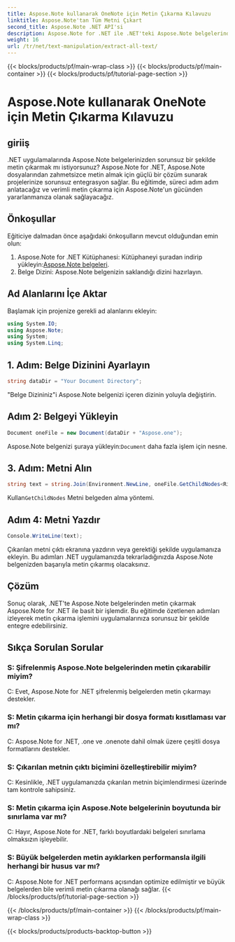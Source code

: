 ```yaml
---
title: Aspose.Note kullanarak OneNote için Metin Çıkarma Kılavuzu
linktitle: Aspose.Note'tan Tüm Metni Çıkart
second_title: Aspose.Note .NET API'si
description: Aspose.Note for .NET ile .NET'teki Aspose.Note belgelerinden metni zahmetsizce çıkarın. Sorunsuz entegrasyon için adım adım kılavuzumuzu izleyin.
weight: 16
url: /tr/net/text-manipulation/extract-all-text/
---
```


{{< blocks/products/pf/main-wrap-class >}}
{{< blocks/products/pf/main-container >}}
{{< blocks/products/pf/tutorial-page-section >}}

# Aspose.Note kullanarak OneNote için Metin Çıkarma Kılavuzu

## giriiş
.NET uygulamalarında Aspose.Note belgelerinizden sorunsuz bir şekilde metin çıkarmak mı istiyorsunuz? Aspose.Note for .NET, Aspose.Note dosyalarından zahmetsizce metin almak için güçlü bir çözüm sunarak projelerinize sorunsuz entegrasyon sağlar. Bu eğitimde, süreci adım adım anlatacağız ve verimli metin çıkarma için Aspose.Note'un gücünden yararlanmanıza olanak sağlayacağız.
## Önkoşullar
Eğiticiye dalmadan önce aşağıdaki önkoşulların mevcut olduğundan emin olun:
1.  Aspose.Note for .NET Kütüphanesi: Kütüphaneyi şuradan indirip yükleyin:[Aspose.Note belgeleri](https://reference.aspose.com/note/net/).
2. Belge Dizini: Aspose.Note belgenizin saklandığı dizini hazırlayın.
## Ad Alanlarını İçe Aktar
Başlamak için projenize gerekli ad alanlarını ekleyin:
```csharp
using System.IO;
using Aspose.Note;
using System;
using System.Linq;
```
## 1. Adım: Belge Dizinini Ayarlayın
```csharp
string dataDir = "Your Document Directory";
```
"Belge Dizininiz"i Aspose.Note belgenizi içeren dizinin yoluyla değiştirin.
## Adım 2: Belgeyi Yükleyin
```csharp
Document oneFile = new Document(dataDir + "Aspose.one");
```
Aspose.Note belgenizi şuraya yükleyin:`Document` daha fazla işlem için nesne.
## 3. Adım: Metni Alın
```csharp
string text = string.Join(Environment.NewLine, oneFile.GetChildNodes<RichText>().Select(e => e.Text)) + Environment.NewLine;
```
 Kullan`GetChildNodes` Metni belgeden alma yöntemi.
## Adım 4: Metni Yazdır
```csharp
Console.WriteLine(text);
```
Çıkarılan metni çıktı ekranına yazdırın veya gerektiği şekilde uygulamanıza ekleyin.
Bu adımları .NET uygulamanızda tekrarladığınızda Aspose.Note belgenizden başarıyla metin çıkarmış olacaksınız.
## Çözüm
Sonuç olarak, .NET'te Aspose.Note belgelerinden metin çıkarmak Aspose.Note for .NET ile basit bir işlemdir. Bu eğitimde özetlenen adımları izleyerek metin çıkarma işlemini uygulamalarınıza sorunsuz bir şekilde entegre edebilirsiniz.
## Sıkça Sorulan Sorular
### S: Şifrelenmiş Aspose.Note belgelerinden metin çıkarabilir miyim?
C: Evet, Aspose.Note for .NET şifrelenmiş belgelerden metin çıkarmayı destekler.
### S: Metin çıkarma için herhangi bir dosya formatı kısıtlaması var mı?
C: Aspose.Note for .NET, .one ve .onenote dahil olmak üzere çeşitli dosya formatlarını destekler.
### S: Çıkarılan metnin çıktı biçimini özelleştirebilir miyim?
C: Kesinlikle, .NET uygulamanızda çıkarılan metnin biçimlendirmesi üzerinde tam kontrole sahipsiniz.
### S: Metin çıkarma için Aspose.Note belgelerinin boyutunda bir sınırlama var mı?
C: Hayır, Aspose.Note for .NET, farklı boyutlardaki belgeleri sınırlama olmaksızın işleyebilir.
### S: Büyük belgelerden metin ayıklarken performansla ilgili herhangi bir husus var mı?
C: Aspose.Note for .NET performans açısından optimize edilmiştir ve büyük belgelerden bile verimli metin çıkarma olanağı sağlar.
{{< /blocks/products/pf/tutorial-page-section >}}

{{< /blocks/products/pf/main-container >}}
{{< /blocks/products/pf/main-wrap-class >}}

{{< blocks/products/products-backtop-button >}}
